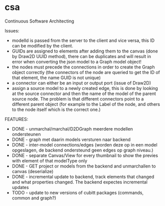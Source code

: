 # csa
Continuous Software Architecting

Issues:
- modelId is passed from the server to the client and vice versa, this ID can be modified by the client.
- GUIDs are assigned to elements after adding them to the canvas (done by Draw2D UUID method), there can be duplicates and will result in error when converting the json model to a Graph model object!
- the nodes must precede the connections in order to create the Graph object correctly (the connectors of the node are queried to get the ID of that element, the name GUID is not unique)
- a connector can either be an input or output port (issue of Draw2D)
- assign a source model to a newly created edge, this is done by looking at the source connector and then the name of the model of the parent source node. The problem is that different connectors point to a different parent object (for example to the Label of the node, and others to the node itself which is the correct one.)

FEATURES:
- DONE - unmarchal/marchal/D2DGraph meerdere modellen ondersteunen 
- DONE - graph met daarin models versturen naar backend
- DONE - inter-model connections/edges (worden deze op in een model opgeslagen, de backend ondersteund geen edges op graph niveau.)
- DONE - separate Canvas/View for every thumbnail to show the previes with element of that modelType only
- DONE - GET project or models from the backend and unmarchallen to canvas (deserialize)
- DONE - incremental update to backend, track elements that changed and what properties changed. The backend expectes incremental updates
- TODO - update to new versions of cubitt packages (commands, common and graph?)
